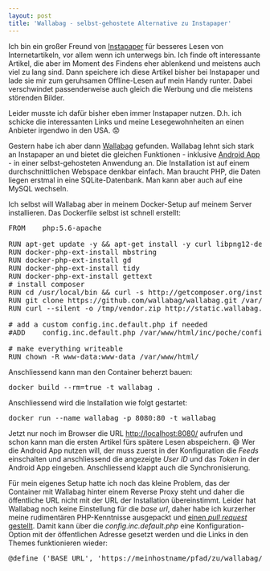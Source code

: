 ```yaml
---
layout: post
title: 'Wallabag - selbst-gehostete Alternative zu Instapaper'
---
```

Ich bin ein großer Freund von [Instapaper][0] für besseres Lesen von Internetartikeln, vor allem wenn ich unterwegs bin. Ich finde oft interessante Artikel, die aber im Moment des Findens eher ablenkend und meistens auch viel zu lang sind. Dann speichere ich diese Artikel bisher bei Instapaper und lade sie mir zum geruhsamen Offline-Lesen auf mein Handy runter. Dabei verschwindet passenderweise auch gleich die Werbung und die meistens störenden Bilder.

Leider musste ich dafür bisher eben immer Instapaper nutzen. D.h. ich schicke die interessanten Links und meine Lesegewohnheiten an einen Anbieter irgendwo in den USA. :worried:

Gestern habe ich aber dann [Wallabag][1] gefunden. Wallabag lehnt sich stark an Instapaper an und bietet die gleichen Funktionen - inklusive [Android App][2] - in einer selbst-gehosteten Anwendung an. Die Installation ist auf einem durchschnittlichen Webspace denkbar einfach. Man braucht PHP, die Daten liegen erstmal in eine SQLite-Datenbank. Man kann aber auch auf eine MySQL wechseln.

Ich selbst will Wallabag aber in meinem Docker-Setup auf meinem Server installieren. Das Dockerfile selbst ist schnell erstellt:

<pre class="brush: bash">
FROM	php:5.6-apache

RUN	apt-get update -y && apt-get install -y curl libpng12-dev libtidy-dev libgettextpo-dev unzip git
RUN	docker-php-ext-install mbstring
RUN	docker-php-ext-install gd
RUN	docker-php-ext-install tidy
RUN	docker-php-ext-install gettext
# install composer
RUN	cd /usr/local/bin && curl -s http://getcomposer.org/installer | php
RUN	git clone https://github.com/wallabag/wallabag.git /var/www/html/
RUN	curl --silent -o /tmp/vendor.zip http://static.wallabag.org/files/vendor.zip && unzip /tmp/vendor.zip && rm /tmp/vendor.zip

# add a custom config.inc.default.php if needed
#ADD	config.inc.default.php /var/www/html/inc/poche/config.inc.default.php

# make everything writeable
RUN	chown -R www-data:www-data /var/www/html/
</pre>

Anschliessend kann man den Container beherzt bauen:

<pre class="brush: bash">
docker build --rm=true -t wallabag .
</pre>

Anschliessend wird die Installation wie folgt gestartet:

<pre class="brush: bash">
docker run --name wallabag -p 8080:80 -t wallabag
</pre>

Jetzt nur noch im Browser die URL [http://localhost:8080/][4] aufrufen und schon kann man die ersten Artikel fürs spätere Lesen abspeichern. :smile: Wer die Android App nutzen will, der muss zuerst in der Konfiguration die *Feeds* einschalten und anschliessend die angezeigte *User ID* und das *Token* in der Android App eingeben. Anschliessend klappt auch die Synchronisierung.

Für mein eigenes Setup hatte ich noch das kleine Problem, das der Container mit Wallabag hinter einem Reverse Proxy steht und daher die öffentliche URL nicht mit der URL der Installation übereinstimmt. Leider hat Wallabag noch keine Einstellung für die *base url*, daher habe ich kurzerher meine rudimentären PHP-Kenntnisse ausgepackt und [einen *pull request* gestellt][3]. Damit kann über die *config.inc.default.php* eine Konfiguration-Option mit der öffentlichen Adresse gesetzt werden und die Links in den Themes funktionieren wieder:

<pre class="brush: php">
@define ('BASE_URL', 'https://meinhostname/pfad/zu/wallabag/');
</pre>

[0]: https://www.instapaper.com/
[1]: https://github.com/wallabag/wallabag/
[2]: https://play.google.com/store/apps/details?id=fr.gaulupeau.apps.InThePoche
[3]: https://github.com/wallabag/wallabag/pull/1214
[4]: http://localhost:8080/

